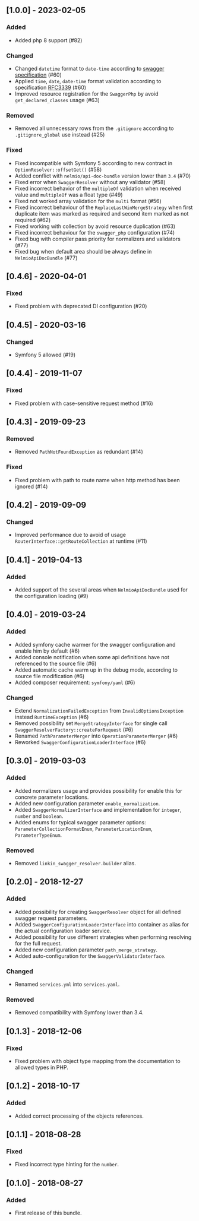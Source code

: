 ## [1.0.0] - 2023-02-05
### Added
- Added php 8 support (#82)
### Changed
- Changed `datetime` format to `date-time` according to [swagger specification](https://swagger.io/specification/) (#60)
- Applied `time`, `date`, `date-time` format validation
  according to specification [RFC3339](https://xml2rfc.tools.ietf.org/public/rfc/html/rfc3339.html#anchor14) (#60)
- Improved resource registration for the `SwaggerPhp` by avoid `get_declared_classes` usage (#63)
### Removed
- Removed all unnecessary rows from the `.gitignore` according to `.gitignore_global` use instead (#25)
### Fixed
- Fixed incompatible with Symfony 5 according to new contract in `OptionResolver::offsetGet()` (#58)
- Added conflict with `nelmio/api-doc-bundle` version lower than `3.4` (#70)
- Fixed error when `SwaggerResolver` without any validator (#58)
- Fixed incorrect behavior of the `multipleOf` validation when received value and `multipleOf` was a float type (#49)
- Fixed not worked array validation for the `multi` format (#56)
- Fixed incorrect behaviour of the `ReplaceLastWinMergeStrategy` when first duplicate item was marked as required
  and second item marked as not required (#62)
- Fixed working with collection by avoid resource duplication (#63)
- Fixed incorrect behaviour for the `swagger_php` configuration (#74)
- Fixed bug with compiler pass priority for normalizers and validators (#77)
- Fixed bug when default area should be always define in `NelmioApiDocBundle` (#77)

## [0.4.6] - 2020-04-01
### Fixed
- Fixed problem with deprecated DI configuration (#20)

## [0.4.5] - 2020-03-16
### Changed
- Symfony 5 allowed (#19)

## [0.4.4] - 2019-11-07
### Fixed
- Fixed problem with case-sensitive request method (#16)

## [0.4.3] - 2019-09-23
### Removed
- Removed `PathNotFoundException` as redundant (#14)
### Fixed
- Fixed problem with path to route name when http method has been ignored (#14)

## [0.4.2] - 2019-09-09
### Changed
- Improved performance due to avoid of usage `RouterInterface::getRouteCollection` at runtime (#11)

## [0.4.1] - 2019-04-13
### Added
- Added support of the several areas when `NelmioApiDocBundle` used for the configuration loading (#9)

## [0.4.0] - 2019-03-24
### Added
- Added symfony cache warmer for the swagger configuration and enable him by default (#6)
- Added console notification when some api definitions have not referenced to the source file (#6)
- Added automatic cache warm up in the debug mode, according to source file modification (#6)
- Added composer requirement: `symfony/yaml` (#6)
### Changed
- Extend `NormalizationFailedException` from `InvalidOptionsException` instead `RuntimeException` (#6)
- Removed possibility set `MergeStrategyInterface` for single call `SwaggerResolverFactory::createForRequest` (#6)
- Renamed `PathParameterMerger` into `OperationParameterMerger` (#6)
- Reworked `SwaggerConfigurationLoaderInterface` (#6)

## [0.3.0] - 2019-03-03
### Added
- Added normalizers usage and provides possibility for enable this for concrete parameter locations.
- Added new configuration parameter `enable_normalization`.
- Added `SwaggerNormalizerInterface` and implementation for `integer`, `number` and `boolean`.
- Added enums for typical swagger parameter options:
    `ParameterCollectionFormatEnum`, `ParameterLocationEnum`, `ParameterTypeEnum`.
### Removed
- Removed `linkin_swagger_resolver.builder` alias.

## [0.2.0] - 2018-12-27
### Added
- Added possibility for creating `SwaggerResolver` object for all defined swagger request parameters.
- Added `SwaggerConfigurationLoaderInterface` into container as alias for the actual configuration loader service.
- Added possibility for use different strategies when performing resolving for the full request.
- Added new configuration parameter `path_merge_strategy`.
- Added auto-configuration for the `SwaggerValidatorInterface`.
### Changed
- Renamed `services.yml` into `services.yaml`.
### Removed
- Removed compatibility with Symfony lower than 3.4.

## [0.1.3] - 2018-12-06
### Fixed
- Fixed problem with object type mapping from the documentation to allowed types in PHP.

## [0.1.2] - 2018-10-17
### Added
- Added correct processing of the objects references.

## [0.1.1] - 2018-08-28
### Fixed
- Fixed incorrect type hinting for the `number`.

## [0.1.0] - 2018-08-27
### Added
- First release of this bundle.
